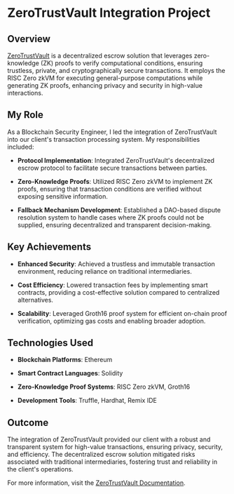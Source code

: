 # ZeroTrustVault Integration Project

## Overview

[ZeroTrustVault](https://zerotrustvault.xyz/) is a decentralized escrow solution that leverages zero-knowledge (ZK) proofs to verify computational conditions, ensuring trustless, private, and cryptographically secure transactions. It employs the RISC Zero zkVM for executing general-purpose computations while generating ZK proofs, enhancing privacy and security in high-value interactions. 

## My Role

As a Blockchain Security Engineer, I led the integration of ZeroTrustVault into our client's transaction processing system. My responsibilities included:

- **Protocol Implementation**: Integrated ZeroTrustVault's decentralized escrow protocol to facilitate secure transactions between parties.

- **Zero-Knowledge Proofs**: Utilized RISC Zero zkVM to implement ZK proofs, ensuring that transaction conditions are verified without exposing sensitive information.

- **Fallback Mechanism Development**: Established a DAO-based dispute resolution system to handle cases where ZK proofs could not be supplied, ensuring decentralized and transparent decision-making.

## Key Achievements

- **Enhanced Security**: Achieved a trustless and immutable transaction environment, reducing reliance on traditional intermediaries.

- **Cost Efficiency**: Lowered transaction fees by implementing smart contracts, providing a cost-effective solution compared to centralized alternatives.

- **Scalability**: Leveraged Groth16 proof system for efficient on-chain proof verification, optimizing gas costs and enabling broader adoption.

## Technologies Used

- **Blockchain Platforms**: Ethereum

- **Smart Contract Languages**: Solidity

- **Zero-Knowledge Proof Systems**: RISC Zero zkVM, Groth16

- **Development Tools**: Truffle, Hardhat, Remix IDE

## Outcome

The integration of ZeroTrustVault provided our client with a robust and transparent system for high-value transactions, ensuring privacy, security, and efficiency. The decentralized escrow solution mitigated risks associated with traditional intermediaries, fostering trust and reliability in the client's operations.

For more information, visit the [ZeroTrustVault Documentation](https://zerotrustvault.xyz/docs/overview).